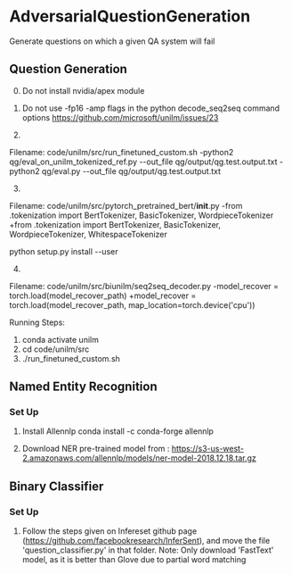 # AdversarialQuestionGeneration
Generate questions on which a given QA system will fail

## Question Generation

0. Do not install nvidia/apex module

1. Do not use -fp16 -amp flags in the python decode_seq2seq command options
https://github.com/microsoft/unilm/issues/23

2. 
Filename: code/unilm/src/run_finetuned_custom.sh
-python2 qg/eval_on_unilm_tokenized_ref.py --out_file qg/output/qg.test.output.txt
-python2 qg/eval.py --out_file qg/output/qg.test.output.txt

3.
Filename: code/unilm/src/pytorch_pretrained_bert/__init__.py
-from .tokenization import BertTokenizer, BasicTokenizer, WordpieceTokenizer
+from .tokenization import BertTokenizer, BasicTokenizer, WordpieceTokenizer, WhitespaceTokenizer

python setup.py install --user

4.
Filename: code/unilm/src/biunilm/seq2seq_decoder.py
-model_recover = torch.load(model_recover_path)
+model_recover = torch.load(model_recover_path, map_location=torch.device('cpu'))


Running Steps:

1. conda activate unilm
2. cd code/unilm/src
3. ./run_finetuned_custom.sh

## Named Entity Recognition

### Set Up
1. Install Allennlp
conda install -c conda-forge allennlp

2. Download NER pre-trained model from : https://s3-us-west-2.amazonaws.com/allennlp/models/ner-model-2018.12.18.tar.gz

## Binary Classifier

### Set Up

1. Follow the steps given on Infereset github page (https://github.com/facebookresearch/InferSent), and move the file 'question_classifier.py' in that folder.
Note: Only download 'FastText' model, as it is better than Glove due to partial word matching
